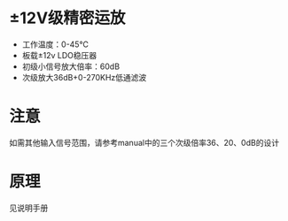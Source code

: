 # ±12V级精密运放
* 工作温度：0-45℃
* 板载±12v LDO稳压器
* 初级小信号放大倍率：60dB
* 次级放大36dB+0-270KHz低通滤波

# 注意
如需其他输入信号范围，请参考manual中的三个次级倍率36、20、0dB的设计

# 原理
见说明手册
